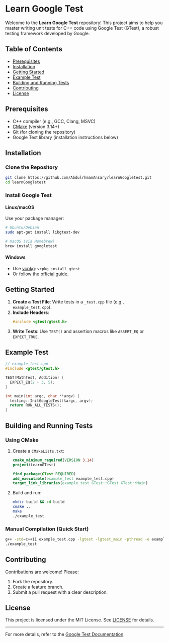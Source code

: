 # Learn Google Test

Welcome to the **Learn Google Test** repository! This project aims to help you master writing unit tests for C++ code using Google Test (GTest), a robust testing framework developed by Google.

## Table of Contents
- [Prerequisites](#prerequisites)
- [Installation](#installation)
- [Getting Started](#getting-started)
- [Example Test](#example-test)
- [Building and Running Tests](#building-and-running-tests)
- [Contributing](#contributing)
- [License](#license)

## Prerequisites
- C++ compiler (e.g., GCC, Clang, MSVC)
- [CMake](https://cmake.org/) (version 3.14+)
- Git (for cloning the repository)
- Google Test library (installation instructions below)

## Installation

### Clone the Repository
```bash
git clone https://github.com/AbdulrhmanAnsary/learnGoogletest.git
cd learnGoogletest
```

### Install Google Test
#### Linux/macOS
Use your package manager:
```bash
# Ubuntu/Debian
sudo apt-get install libgtest-dev

# macOS (via Homebrew)
brew install googletest
```

#### Windows
- Use [vcpkg](https://vcpkg.io/): `vcpkg install gtest`
- Or follow the [official guide](https://github.com/google/googletest).

## Getting Started

1. **Create a Test File**: Write tests in a `_test.cpp` file (e.g., `example_test.cpp`).
2. **Include Headers**: 
   ```cpp
   #include <gtest/gtest.h>
   ```
3. **Write Tests**: Use `TEST()` and assertion macros like `ASSERT_EQ` or `EXPECT_TRUE`.

## Example Test
```cpp
// example_test.cpp
#include <gtest/gtest.h>

TEST(MathTest, Addition) {
  EXPECT_EQ(2 + 3, 5);
}

int main(int argc, char **argv) {
  testing::InitGoogleTest(&argc, argv);
  return RUN_ALL_TESTS();
}
```

## Building and Running Tests

### Using CMake
1. Create a `CMakeLists.txt`:
   ```cmake
   cmake_minimum_required(VERSION 3.14)
   project(LearnGTest)
   
   find_package(GTest REQUIRED)
   add_executable(example_test example_test.cpp)
   target_link_libraries(example_test GTest::GTest GTest::Main)
   ```
2. Build and run:
   ```bash
   mkdir build && cd build
   cmake ..
   make
   ./example_test
   ```

### Manual Compilation (Quick Start)
```bash
g++ -std=c++11 example_test.cpp -lgtest -lgtest_main -pthread -o example_test
./example_test
```

## Contributing
Contributions are welcome! Please:
1. Fork the repository.
2. Create a feature branch.
3. Submit a pull request with a clear description.

## License
This project is licensed under the MIT License. See [LICENSE](LICENSE) for details.

---

For more details, refer to the [Google Test Documentation](https://github.com/google/googletest).
```